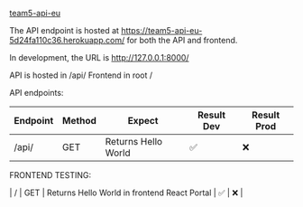 [team5-api-eu](https://team5-api-eu-5d24fa110c36.herokuapp.com/)

The API endpoint is hosted at https://team5-api-eu-5d24fa110c36.herokuapp.com/ for both the API and frontend.

In development, the URL is http://127.0.0.1:8000/

API is hosted in /api/
Frontend in root /

API endpoints:

| Endpoint | Method | Expect | Result Dev | Result Prod |
|----------|--------|---------|------------|-------------|
| /api/    | GET    | Returns Hello World | ✅ | ❌ |

FRONTEND TESTING:

| /        | GET    | Returns Hello World in frontend React Portal | ✅ | ❌ |